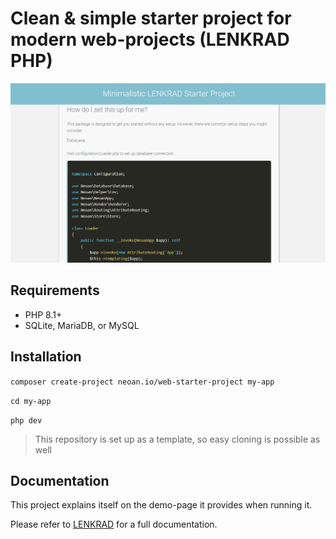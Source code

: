 # Clean & simple starter project for modern web-projects (LENKRAD PHP)


![screenshot](screen.png)
## Requirements
- PHP 8.1+
- SQLite, MariaDB, or MySQL

## Installation
`composer create-project neoan.io/web-starter-project my-app`

`cd my-app`

`php dev`

> This repository is set up as a template, so easy cloning is possible as well

## Documentation

This project explains itself on the demo-page it provides when running it.

Please refer to [LENKRAD](https://github.com/sroehrl/neoan.io-lenkrad-core#readme) for a full documentation.